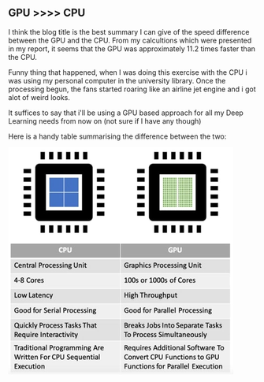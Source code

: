 ## GPU >>>> CPU

I think the blog title is the best summary I can give of the speed difference between the GPU and the CPU. From my calcultions
which were presented in my report, it seems that the GPU was approximately 11.2 times faster than the CPU.

Funny thing that happened, when I was doing this exercise with the CPU i was using my personal computer in the university
library. Once the processing begun, the fans started roaring like an airline jet engine and i got alot of weird looks.

It suffices to say that i'll be using a GPU based approach for all my Deep Learning needs from now on (not sure if I have any though)

Here is a handy table summarising the difference between the two:

![Handy comparison chart between CPU and GPU](../images/GPUvsCPU.jpg)
